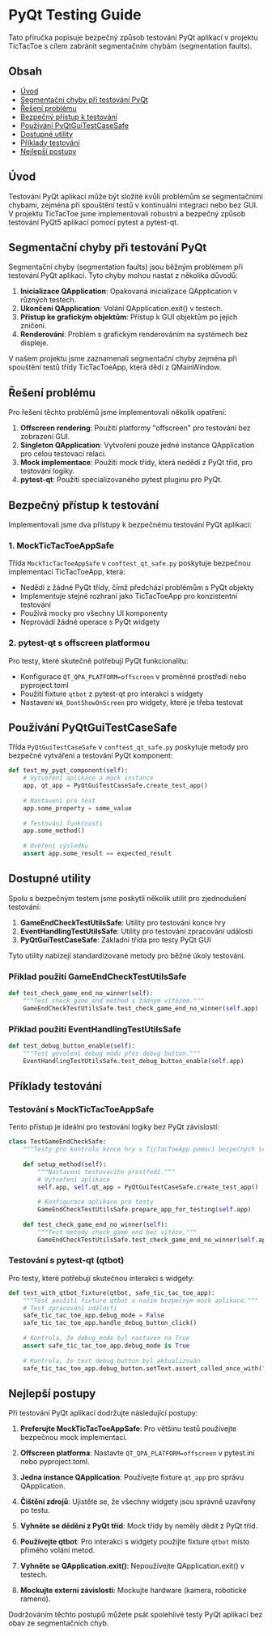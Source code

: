 # PyQt Testing Guide

Tato příručka popisuje bezpečný způsob testování PyQt aplikací v projektu TicTacToe s cílem zabránit segmentačním chybám (segmentation faults).

## Obsah

- [Úvod](#úvod)
- [Segmentační chyby při testování PyQt](#segmentační-chyby-při-testování-pyqt)
- [Řešení problému](#řešení-problému)
- [Bezpečný přístup k testování](#bezpečný-přístup-k-testování)
- [Používání PyQtGuiTestCaseSafe](#používání-pyqtguitestcasesafe)
- [Dostupné utility](#dostupné-utility)
- [Příklady testování](#příklady-testování)
- [Nejlepší postupy](#nejlepší-postupy)

## Úvod

Testování PyQt aplikací může být složité kvůli problémům se segmentačními chybami, zejména při spouštění testů v kontinuální integraci nebo bez GUI. V projektu TicTacToe jsme implementovali robustní a bezpečný způsob testování PyQt5 aplikací pomocí pytest a pytest-qt.

## Segmentační chyby při testování PyQt

Segmentační chyby (segmentation faults) jsou běžným problémem při testování PyQt aplikací. Tyto chyby mohou nastat z několika důvodů:

1. **Inicializace QApplication**: Opakovaná inicializace QApplication v různých testech.
2. **Ukončení QApplication**: Volání QApplication.exit() v testech.
3. **Přístup ke grafickým objektům**: Přístup k GUI objektům po jejich zničení.
4. **Renderování**: Problém s grafickým renderováním na systémech bez displeje.

V našem projektu jsme zaznamenali segmentační chyby zejména při spouštění testů třídy TicTacToeApp, která dědí z QMainWindow.

## Řešení problému

Pro řešení těchto problémů jsme implementovali několik opatření:

1. **Offscreen rendering**: Použití platformy "offscreen" pro testování bez zobrazení GUI.
2. **Singleton QApplication**: Vytvoření pouze jedné instance QApplication pro celou testovací relaci.
3. **Mock implementace**: Použití mock třídy, která nedědí z PyQt tříd, pro testování logiky.
4. **pytest-qt**: Použití specializovaného pytest pluginu pro PyQt.

## Bezpečný přístup k testování

Implementovali jsme dva přístupy k bezpečnému testování PyQt aplikací:

### 1. MockTicTacToeAppSafe

Třída `MockTicTacToeAppSafe` v `conftest_qt_safe.py` poskytuje bezpečnou implementaci TicTacToeApp, která:

- Nedědí z žádné PyQt třídy, čímž předchází problémům s PyQt objekty
- Implementuje stejné rozhraní jako TicTacToeApp pro konzistentní testování
- Používá mocky pro všechny UI komponenty
- Neprovádí žádné operace s PyQt widgety

### 2. pytest-qt s offscreen platformou

Pro testy, které skutečně potřebují PyQt funkcionalitu:

- Konfigurace `QT_QPA_PLATFORM=offscreen` v proměnné prostředí nebo pyproject.toml
- Použití fixture `qtbot` z pytest-qt pro interakci s widgety
- Nastavení `WA_DontShowOnScreen` pro widgety, které je třeba testovat

## Používání PyQtGuiTestCaseSafe

Třída `PyQtGuiTestCaseSafe` v `conftest_qt_safe.py` poskytuje metody pro bezpečné vytváření a testování PyQt komponent:

```python
def test_my_pyqt_component(self):
    # Vytvoření aplikace a mock instance
    app, qt_app = PyQtGuiTestCaseSafe.create_test_app()
    
    # Nastavení pro test
    app.some_property = some_value
    
    # Testování funkčnosti
    app.some_method()
    
    # Ověření výsledku
    assert app.some_result == expected_result
```

## Dostupné utility

Spolu s bezpečným testem jsme poskytli několik utilit pro zjednodušení testování:

1. **GameEndCheckTestUtilsSafe**: Utility pro testování konce hry
2. **EventHandlingTestUtilsSafe**: Utility pro testování zpracování událostí
3. **PyQtGuiTestCaseSafe**: Základní třída pro testy PyQt GUI

Tyto utility nabízejí standardizované metody pro běžné úkoly testování.

### Příklad použití GameEndCheckTestUtilsSafe

```python
def test_check_game_end_no_winner(self):
    """Test check_game_end method s žádným vítězem."""
    GameEndCheckTestUtilsSafe.test_check_game_end_no_winner(self.app)
```

### Příklad použití EventHandlingTestUtilsSafe

```python
def test_debug_button_enable(self):
    """Test povolení debug módu přes debug button."""
    EventHandlingTestUtilsSafe.test_debug_button_enable(self.app)
```

## Příklady testování

### Testování s MockTicTacToeAppSafe

Tento přístup je ideální pro testování logiky bez PyQt závislostí:

```python
class TestGameEndCheckSafe:
    """Testy pro kontrolu konce hry v TicTacToeApp pomocí bezpečných testovacích metod."""
    
    def setup_method(self):
        """Nastavení testovacího prostředí."""
        # Vytvoření aplikace
        self.app, self.qt_app = PyQtGuiTestCaseSafe.create_test_app()
        
        # Konfigurace aplikace pro testy
        GameEndCheckTestUtilsSafe.prepare_app_for_testing(self.app)
    
    def test_check_game_end_no_winner(self):
        """Test metody check_game_end bez vítěze."""
        GameEndCheckTestUtilsSafe.test_check_game_end_no_winner(self.app)
```

### Testování s pytest-qt (qtbot)

Pro testy, které potřebují skutečnou interakci s widgety:

```python
def test_with_qtbot_fixture(qtbot, safe_tic_tac_toe_app):
    """Test použití fixture qtbot s naším bezpečným mock aplikace."""
    # Test zpracování událostí
    safe_tic_tac_toe_app.debug_mode = False
    safe_tic_tac_toe_app.handle_debug_button_click()
    
    # Kontrola, že debug_mode byl nastaven na True
    assert safe_tic_tac_toe_app.debug_mode is True
    
    # Kontrola, že text debug_button byl aktualizován
    safe_tic_tac_toe_app.debug_button.setText.assert_called_once_with("Vypnout debug")
```

## Nejlepší postupy

Při testování PyQt aplikací dodržujte následující postupy:

1. **Preferujte MockTicTacToeAppSafe**: Pro většinu testů používejte bezpečnou mock implementaci.

2. **Offscreen platforma**: Nastavte `QT_QPA_PLATFORM=offscreen` v pytest.ini nebo pyproject.toml.

3. **Jedna instance QApplication**: Používejte fixture `qt_app` pro správu QApplication.

4. **Čištění zdrojů**: Ujistěte se, že všechny widgety jsou správně uzavřeny po testu.

5. **Vyhněte se děděni z PyQt tříd**: Mock třídy by neměly dědit z PyQt tříd.

6. **Používejte qtbot**: Pro interakci s widgety použijte fixture `qtbot` místo přímého volání metod.

7. **Vyhněte se QApplication.exit()**: Nepoužívejte QApplication.exit() v testech.

8. **Mockujte externí závislosti**: Mockujte hardware (kamera, robotické rameno).

Dodržováním těchto postupů můžete psát spolehlivé testy PyQt aplikací bez obav ze segmentačních chyb.
